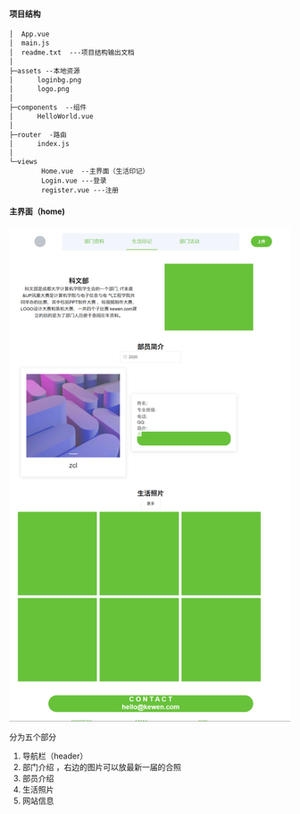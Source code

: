 #### 项目结构

```
│  App.vue
│  main.js
│  readme.txt  ---项目结构输出文档
│  
├─assets --本地资源
│      loginbg.png
│      logo.png
│      
├─components  --组件
│      HelloWorld.vue
│      
├─router  -路由
│      index.js
│      
└─views
        Home.vue  --主界面（生活印记）
        Login.vue ---登录
        register.vue ---注册
```

#### 主界面（home)

![](home.png)

分为五个部分

1. 导航栏（header）
2. 部门介绍 ，右边的图片可以放最新一届的合照
3. 部员介绍
4. 生活照片
5. 网站信息
